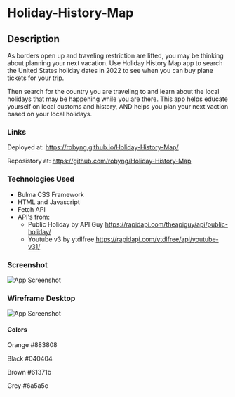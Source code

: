 # Holiday-History-Map

## Description
As borders open up and traveling restriction are lifted, you may be thinking about planning your next vacation. Use Holiday History Map app to search the United States holiday dates in 2022 to see when you can buy plane tickets for your trip. 

Then search for the country you are traveling to and learn about the local holidays that may be happening while you are there. This app helps educate yourself on local customs and history, AND helps you plan your next vaction based on your local holidays.

### Links
Deployed at: https://robyng.github.io/Holiday-History-Map/

Reposistory at: https://github.com/robyng/Holiday-History-Map 

### Technologies Used
* Bulma CSS Framework
* HTML and Javascript
* Fetch API
* API's from:
  * Public Holiday by API Guy
https://rapidapi.com/theapiguy/api/public-holiday/ 
  * Youtube v3 by ytdlfree
https://rapidapi.com/ytdlfree/api/youtube-v31/ 

### Screenshot
![App Screenshot](./assets/images/holiday-screenshot.png)

### Wireframe Desktop

![App Screenshot](./assets/images/wire-frame-desktop.png)

#### Colors 

Orange #883808

Black #040404

Brown #61371b

Grey #6a5a5c
